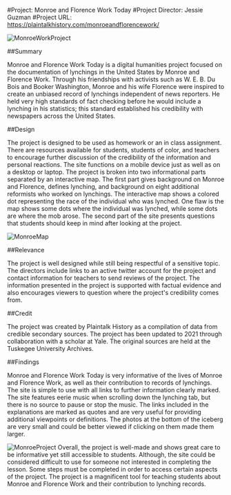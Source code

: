 #Project:
Monroe and Florence Work Today 
#Project Director:
Jessie Guzman
#Project URL:
https://plaintalkhistory.com/monroeandflorencework/

![MonroeWorkProject](kelsiesmith.github.io/kelsiesmith/images/Monroe1.png)

##Summary

Monroe and Florence Work Today is a digital humanities project focused on the documentation of lynchings in the United States by Monroe and Florence Work. Through his friendships with activists such as W. E. B. Du Bois and Booker Washington, Monroe and his wife Florence were inspired to create an unbiased record of lynchings independent of news reporters. He held very high standards of fact checking before he would include a lynching in his statistics; this standard established his credibility with newspapers across the United States.  

##Design

The project is designed to be used as homework or an in class assignment. There are resources available for students, students of color, and teachers to encourage further discussion of the credibility of the information and personal reactions. The site functions on a mobile device just as well as on a desktop or laptop. The project is broken into two informational parts separated by an interactive map. The first part gives background on Monroe and Florence, defines lynching, and background on eight additional reformists who worked on lynchings. The interactive map shows a colored dot representing the race of the individual who was lynched. One flaw is the map shows some dots where the individual was lynched, while some dots are where the mob arose. The second part of the site presents questions that students should keep in mind after looking at the project. 

![MonroeMap](kelsiesmith.github.io/kelsiesmith/images/Monroe3.png)

##Relevance 

The project is well designed while still being respectful of a sensitive topic. The directors include links to an active twitter account for the project and contact information for teachers to send reviews of the project. The information presented in the project is supported with factual evidence and also encourages viewers to question where the project's credibility comes from. 

##Credit 

The project was created by Plaintalk History as a compilation of data from credible secondary sources. The project has been updated to 2021 through collaboration with a scholar at Yale. The original sources are held at the Tuskegee University Archives. 

##Findings 

Monroe and Florence Work Today is very informative of the lives of Monroe and Florence Work, as well as their contribution to records of lynchings. The site is simple to use with all links to further information clearly marked. The site features eerie music when scrolling down the lynching tab, but there is no source to pause or stop the music. The links included in the explanations are marked as quotes and are very useful for providing additional viewpoints or definitions. The photos at the bottom of the iceberg are very small and could be better viewed if clicking on them made them larger. 

![MonroeProject](kelsiesmith.github.io/kelsiesmith/images/Monroe2.png)
	Overall, the project is well-made and shows great care to be informative yet still accessible to students. Although, the site could be considered difficult to use for someone not interested in completing the lesson. Some steps must be completed in order to access certain aspects of the project. The project is a magnificent tool for teaching students about Monroe and Florence Work and their contribution to lynching records. 


